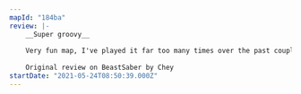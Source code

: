 ```yaml
---
mapId: "184ba"
review: |-
    __Super groovy__
    
    Very fun map, I've played it far too many times over the past couple days lmao. The flow is great and it's well formatted. I about cried when I saw the little tiny tan characters pop up. You can tell the mappers worked hard. My current fav
    
    Original review on BeastSaber by Chey
startDate: "2021-05-24T08:50:39.000Z"
---
```

